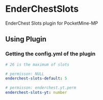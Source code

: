 # EnderChestSlots
EnderChest Slots plugin for PocketMine-MP

## Using Plugin

### Getting the config.yml of the plugin

```YAML
# 26 is the maximum of slots

# permisson: NULL
enderchest-slots-default: 5

# permisson: enderchest.yt.perm
enderchest-slots-yt: number
```
